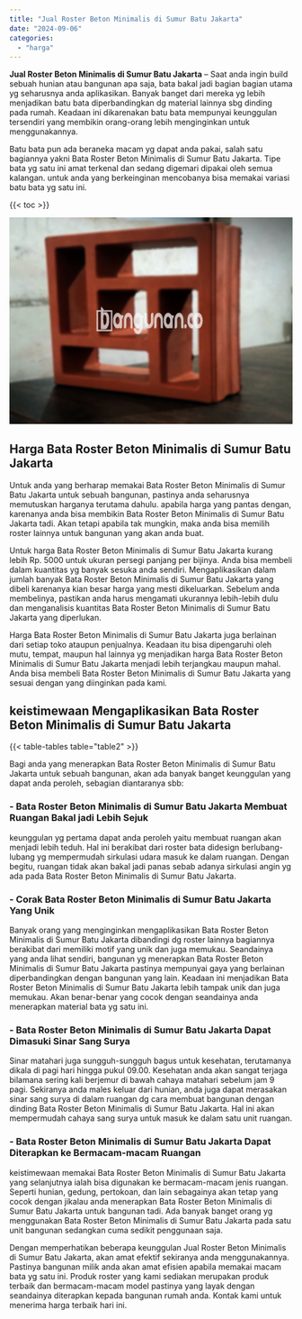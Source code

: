 ```yaml
---
title: "Jual Roster Beton Minimalis di Sumur Batu Jakarta"
date: "2024-09-06"
categories: 
  - "harga"
---
```


**Jual Roster Beton Minimalis di Sumur Batu Jakarta** – Saat anda ingin build sebuah hunian atau bangunan apa saja, bata bakal jadi bagian bagian utama yg seharusnya anda aplikasikan. Banyak banget dari mereka yg lebih menjadikan batu bata diperbandingkan dg material lainnya sbg dinding pada rumah. Keadaan ini dikarenakan batu bata mempunyai keunggulan tersendiri yang membikin orang-orang lebih menginginkan untuk menggunakannya.

Batu bata pun ada beraneka macam yg dapat anda pakai, salah satu bagiannya yakni Bata Roster Beton Minimalis di Sumur Batu Jakarta. Tipe bata yg satu ini amat terkenal dan sedang digemari dipakai oleh semua kalangan. untuk anda yang berkeinginan mencobanya bisa memakai variasi batu bata yg satu ini.

{{< toc >}}

![Jual Roster Beton Minimalis di Sumur Batu Jakarta](/images/bata-roster-minimalis-12.png)

## Harga Bata Roster Beton Minimalis di Sumur Batu Jakarta

Untuk anda yang berharap memakai Bata Roster Beton Minimalis di Sumur Batu Jakarta untuk sebuah bangunan, pastinya anda seharusnya memutuskan harganya terutama dahulu. apabila harga yang pantas dengan, karenanya anda bisa membikin Bata Roster Beton Minimalis di Sumur Batu Jakarta tadi. Akan tetapi apabila tak mungkin, maka anda bisa memilih roster lainnya untuk bangunan yang akan anda buat.

Untuk harga Bata Roster Beton Minimalis di Sumur Batu Jakarta kurang lebih Rp. 5000 untuk ukuran persegi panjang per bijinya. Anda bisa membeli dalam kuantitas yg banyak sesuka anda sendiri. Mengaplikasikan dalam jumlah banyak Bata Roster Beton Minimalis di Sumur Batu Jakarta yang dibeli karenanya kian besar harga yang mesti dikeluarkan. Sebelum anda membelinya, pastikan anda harus mengamati ukurannya lebih-lebih dulu dan menganalisis kuantitas Bata Roster Beton Minimalis di Sumur Batu Jakarta yang diperlukan.

Harga Bata Roster Beton Minimalis di Sumur Batu Jakarta juga berlainan dari setiap toko ataupun penjualnya. Keadaan itu bisa dipengaruhi oleh mutu, tempat, maupun hal lainnya yg menjadikan harga Bata Roster Beton Minimalis di Sumur Batu Jakarta menjadi lebih terjangkau maupun mahal. Anda bisa membeli Bata Roster Beton Minimalis di Sumur Batu Jakarta yang sesuai dengan yang diinginkan pada kami.

## keistimewaan Mengaplikasikan Bata Roster Beton Minimalis di Sumur Batu Jakarta

{{< table-tables table="table2" >}}

Bagi anda yang menerapkan Bata Roster Beton Minimalis di Sumur Batu Jakarta untuk sebuah bangunan, akan ada banyak banget keunggulan yang dapat anda peroleh, sebagian diantaranya sbb:

### \- Bata Roster Beton Minimalis di Sumur Batu Jakarta Membuat Ruangan Bakal jadi Lebih Sejuk

keunggulan yg pertama dapat anda peroleh yaitu membuat ruangan akan menjadi lebih teduh. Hal ini berakibat dari roster bata didesign berlubang-lubang yg mempermudah sirkulasi udara masuk ke dalam ruangan. Dengan begitu, ruangan tidak akan bakal jadi panas sebab adanya sirkulasi angin yg ada pada Bata Roster Beton Minimalis di Sumur Batu Jakarta.

### \- Corak Bata Roster Beton Minimalis di Sumur Batu Jakarta Yang Unik

Banyak orang yang menginginkan mengaplikasikan Bata Roster Beton Minimalis di Sumur Batu Jakarta dibandingi dg roster lainnya bagiannya berakibat dari memiliki motif yang unik dan juga memukau. Seandainya yang anda lihat sendiri, bangunan yg menerapkan Bata Roster Beton Minimalis di Sumur Batu Jakarta pastinya mempunyai gaya yang berlainan diperbandingkan dengan bangunan yang lain. Keadaan ini menjadikan Bata Roster Beton Minimalis di Sumur Batu Jakarta lebih tampak unik dan juga memukau. Akan benar-benar yang cocok dengan seandainya anda menerapkan material bata yg satu ini.

### \- Bata Roster Beton Minimalis di Sumur Batu Jakarta Dapat Dimasuki Sinar Sang Surya

Sinar matahari juga sungguh-sungguh bagus untuk kesehatan, terutamanya dikala di pagi hari hingga pukul 09.00. Kesehatan anda akan sangat terjaga bilamana sering kali berjemur di bawah cahaya matahari sebelum jam 9 pagi. Sekiranya anda males keluar dari hunian, anda juga dapat merasakan sinar sang surya di dalam ruangan dg cara membuat bangunan dengan dinding Bata Roster Beton Minimalis di Sumur Batu Jakarta. Hal ini akan mempermudah cahaya sang surya untuk masuk ke dalam satu unit ruangan.

### \- Bata Roster Beton Minimalis di Sumur Batu Jakarta Dapat Diterapkan ke Bermacam-macam Ruangan

keistimewaan memakai Bata Roster Beton Minimalis di Sumur Batu Jakarta yang selanjutnya ialah bisa digunakan ke bermacam-macam jenis ruangan. Seperti hunian, gedung, pertokoan, dan lain sebagainya akan tetap yang cocok dengan jikalau anda menerapkan Bata Roster Beton Minimalis di Sumur Batu Jakarta untuk bangunan tadi. Ada banyak banget orang yg menggunakan Bata Roster Beton Minimalis di Sumur Batu Jakarta pada satu unit bangunan sedangkan cuma sedikit penggunaan saja.

Dengan memperhatikan beberapa keunggulan Jual Roster Beton Minimalis di Sumur Batu Jakarta, akan amat efektif sekiranya anda menggunakannya. Pastinya bangunan milik anda akan amat efisien apabila memakai macam bata yg satu ini. Produk roster yang kami sediakan merupakan produk terbaik dan bermacam-macam model pastinya yang layak dengan seandainya diterapkan kepada bangunan rumah anda. Kontak kami untuk menerima harga terbaik hari ini.
